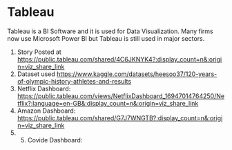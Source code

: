 # Tableau

Tableau is a BI Software and it is used for Data Visualization.</n>
Many firms now use Microsoft Power BI but Tableau is still used in major sectors.


1) Story Posted at https://public.tableau.com/shared/4C6JKNYK4?:display_count=n&:origin=viz_share_link
2) Dataset used https://www.kaggle.com/datasets/heesoo37/120-years-of-olympic-history-athletes-and-results
3) Netflix Dashboard: https://public.tableau.com/views/NetflixDashboard_16947014764250/Netflix?:language=en-GB&:display_count=n&:origin=viz_share_link
4) Amazon Dashboard: https://public.tableau.com/shared/G7J7WNGTB?:display_count=n&:origin=viz_share_link
5) 5) Covide Dashboard: 
